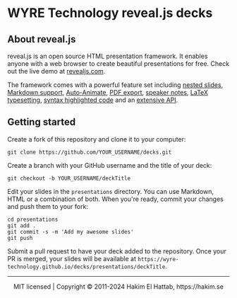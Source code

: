 # WYRE Technology reveal.js decks
## About reveal.js
reveal.js is an open source HTML presentation framework. It enables anyone with a web browser to create beautiful presentations for free. Check out the live demo at [revealjs.com](https://revealjs.com/).

The framework comes with a powerful feature set including [nested slides](https://revealjs.com/vertical-slides/), [Markdown support](https://revealjs.com/markdown/), [Auto-Animate](https://revealjs.com/auto-animate/), [PDF export](https://revealjs.com/pdf-export/), [speaker notes](https://revealjs.com/speaker-view/), [LaTeX typesetting](https://revealjs.com/math/), [syntax highlighted code](https://revealjs.com/code/) and an [extensive API](https://revealjs.com/api/).

## Getting started
Create a fork of this repository and clone it to your computer:

```
git clone https://github.com/YOUR_USERNAME/decks.git
```
Create a branch with your GitHub username and the title of your deck:

```
git checkout -b YOUR_USERNAME/deckTitle
```
Edit your slides in the `presentations` directory. You can use Markdown, HTML or a combination of both. When you're ready, commit your changes and push them to your fork:

```
cd presentations
git add .
git commit -s -m 'Add my awesome slides'
git push
```
Submit a pull request to have your deck added to the repository. Once your PR is merged, your slides will be available at `https://wyre-technology.github.io/decks/presentations/deckTitle`.

--- 
<div align="center">
  MIT licensed | Copyright © 2011-2024 Hakim El Hattab, https://hakim.se
</div>
